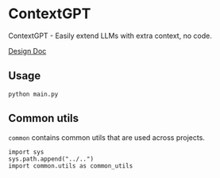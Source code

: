 # ContextGPT
ContextGPT - Easily extend LLMs with extra context, no code.

[Design Doc](https://docs.google.com/document/d/1MfPYqvYliRFHUaQkkjJrplB-LnGcamcLJK97dgilbUY/edit#)

## Usage

```python3
python main.py
```

## Common utils
`common` contains common utils that are used across projects.
```python3
import sys
sys.path.append("../..")
import common.utils as common_utils
```